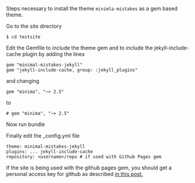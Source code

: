 ---
---

Steps necessary to install the theme `minimla-mistakes` as a gem based theme.


Go to the site directory

```
$ cd testsite
```

Edit the Gemfile to include the theme gem and to include the  jekyll-include-cache plugin by adding the lines

```
gem "minimal-mistakes-jekyll"
gem "jekyll-include-cache, group: :jekyll_plugins" 
```

and changing

```
gem "minima", "~> 2.5"
```

to

```
# gem "minima", "~> 2.5"
```


Now run bundle 

Finally edit the  _config.yml file

```
theme: minimal-mistakes-jekyll
plugins: ... jekyll-include-cache
repository: <username>/repo # if used with Github Pages gem
```

If the site is being used with the github pages gem, you should get a personal access key for 
github as described [in this post.](https://knightcodes.com/miscellaneous/2016/09/13/fix-github-metadata-error.html)
